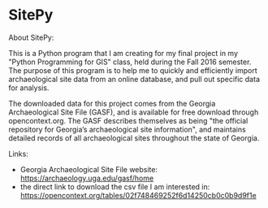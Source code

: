 # SitePy
About SitePy:

This is a Python program that I am creating for my final project in my "Python Programming for GIS" class, held during the Fall 2016 semester. The purpose of this program is to help me to quickly and efficiently import archaeological site data from an online database, and pull out specific data for analysis.

The downloaded data for this project comes from the Georgia Archaeological Site File (GASF), and is available for free download through opencontext.org. The GASF describes themselves as being "the official repository for Georgia’s archaeological site information", and maintains detailed records of all archaeological sites throughout the state of Georgia. 

Links:
- Georgia Archaeological Site File website: https://archaeology.uga.edu/gasf/home
- the direct link to download the csv file I am interested in: https://opencontext.org/tables/02f748469252f6d14250cb0c0b9d9f1e
